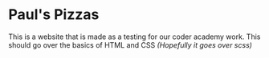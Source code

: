 # Paul's Pizzas
This is a website that is made as a testing for our coder academy work. This should go over the basics of HTML and CSS 
*(Hopefully it goes over scss)*
